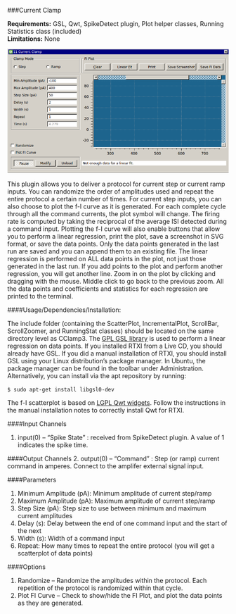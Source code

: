 ###Current Clamp

**Requirements:** GSL, Qwt, SpikeDetect plugin, Plot helper classes, Running Statistics class (included)  
**Limitations:** None  

![Current Clamp GUI](current-clamp.png)

<!--start-->
This plugin allows you to deliver a protocol for current step or current ramp inputs. You can randomize the order of amplitudes used and repeat the entire protocol a certain number of times. For current step inputs, you can also choose to plot the f-I curve as it is generated. For each complete cycle through all the command currents, the plot symbol will change. The firing rate is computed by taking the reciprocal of the average ISI detected during a command input. Plotting the f-I curve will also enable buttons that allow you to perform a linear regression, print the plot, save a screenshot in SVG format, or save the data points. Only the data points generated in the last run are saved and you can append them to an existing file. The linear regression is performed on ALL data points in the plot, not just those generated in the last run. If you add points to the plot and perform another regression, you will get another line. Zoom in on the plot by clicking and dragging with the mouse. Middle click to go back to the previous zoom. All the data points and coefficients and statistics for each regression are printed to the terminal.
<!--end-->

####Usage/Dependencies/Installation:

The include folder (containing the ScatterPlot, IncrementalPlot, ScrollBar, ScrollZoomer, and RunningStat classes) should be located on the same directory level as CClamp3. The [GPL GSL library](http://www.gnu.org/software/gsl/) is used to perform a linear regression on data points. If you installed RTXI from a Live CD, you should already have GSL. If you did a manual installation of RTXI, you should install GSL using your Linux distribution’s package manager. In Ubuntu, the package manager can be found in the toolbar under Administration. Alternatively, you can install via the apt repository by running:

````
$ sudo apt-get install libgsl0-dev
````

The f-I scatterplot is based on [LGPL Qwt widgets](http://qwt.sourceforge.net/). Follow the instructions in the manual installation notes to correctly install Qwt for RTXI.

####Input Channels
1. input(0) – “Spike State” : received from SpikeDetect plugin. A value of 1 indicates the spike time.

####Output Channels
2. output(0) – “Command” : Step (or ramp) current command in amperes. Connect to the amplifer external signal input.

####Parameters
1. Minimum Amplitude (pA): Minimum amplitude of current step/ramp
2. Maximum Amplitude (pA): Maximum amplitude of current step/ramp
3. Step Size (pA): Step size to use between minimum and maximum current amplitudes
4. Delay (s): Delay between the end of one command input and the start of the next
5. Width (s): Width of a command input
6. Repeat: How many times to repeat the entire protocol (you will get a scatterplot of data points)

####Options
1. Randomize – Randomize the amplitudes within the protocol. Each repetition of the protocol is randomized within that cycle.
2. Plot FI Curve – Check to show/hide the FI Plot, and plot the data points as they are generated.
